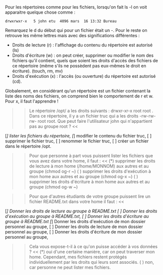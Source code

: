 Pour les répertoires comme pour les fichiers, lorsqu'on fait ls -l on voit apparaitre quelque chose comme :

`drwxrwxr-x   5 john etu  4096 mars  16 13:32 Bureau`


Remarquez le d du début qui pour un fichier était un -.
 Pour le reste on retrouve les même lettres mais avec des significations différentes :

* Droits de lecture (r) : l'affichage du contenu du répertoire est autorisé (ls)
* Droits d'écriture (w) : on peut créer, supprimer ou modifier le nom des fichiers qu'il contient, quels que soient les droits d'accès des fichiers de ce répertoire (même s'ils ne possèdent pas eux-mêmes le droit en écriture). (touch, rm, mv)
* Droits d'exécution (x) : l'accès (ou ouverture) du répertoire est autorisé (cd).

Globalement, en considérant qu'un répertoire est un fichier contenant la liste des noms des fichiers, on comprend bien le comportement de r et w. Pour x, il faut l'apprendre !


>> Le répertoire /opt/ a les droits suivants : drwxr-xr-x  root root . Dans ce répertoire, il y a un fichier truc qui a les droits -rw-rw-rw- root root. Que peut faire l'utilisateur john qui n'appartient pas au groupe root ? <<

[*] lister les fichiers du répertoire,
[*] modifier le contenu du fichier truc,
[ ] supprimer le fichier truc,
[ ] renommer le fichier truc,
[ ] créer un fichier dans le répertoire /opt.


>> Pour que personne à part vous puissent lister les fichiers que vous avez dans votre home,  il faut : <<
(*) supprimer les droits de lecture à mon home (/home/MONNOM) aux autres et au groupe (chmod og-r ~)
( ) supprimer les droits d'exécution à mon home aux autres et au groupe (chmod og-x ~)
( ) supprimer les droits d'écriture à mon home aux autres et au groupe (chmod og-w ~)

>> Pour que d'autres étudiants de votre groupe puissent lire un fichier README.txt dans votre home il faut : <<

[*] Donner les droits de lecture au groupe à README.txt
[ ] Donner les droits d'exécution au groupe à README.txt,
[ ] Donner les droits d'écriture au groupe à README.txt
[*] Donner les droits d'exécution de mon dossier personnel au groupe,
[ ] Donner les droits de lecture de mon dossier personnel au groupe,
[ ] Donner les droits d'écriture de mon dossier personnel au groupe,


>> Cela vous expose-t-il à ce qu'on puisse accéder à vos données ? <<
(*) oui d'une certaine manière, car on peut traverser mon home. Cependant, mes fichiers restent protégés individuellement par les droits qui leurs sont associés.
( ) non, car personne ne peut lister mes fichiers.
